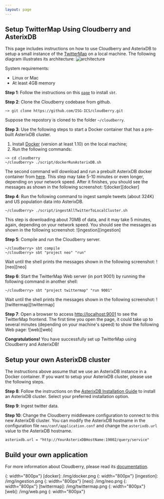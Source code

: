 ```yaml
---
layout: page
---
```


## Setup TwitterMap Using Cloudberry and AsterixDB

This page includes instructions on how to use Cloudberry and AsterixDB to setup a small instance of the
[TwitterMap](http://cloudberry.ics.uci.edu/demos/twittermap/) on a local machine. 
The following diagram illustrates its architecture: ![architecture][architecture]

System requirements:

 - Linux or Mac
 - At least 4GB memory

**Step 1**: Follow the instructions on this [`page`](http://www.scala-sbt.org/release/docs/Setup.html) to install `sbt`.

**Step 2**: Clone the Cloudberry codebase from github.

```
~> git clone https://github.com/ISG-ICS/cloudberry.git
```

Suppose the repostory is cloned to the folder `~/cloudberry`.

**Step 3**: Use the following steps to start a Docker container that has a pre-built AsterixDB cluster.

   1. Install [Docker](https://www.docker.com/products/docker) (version at least 1.10) on the local machine;
   2. Run the following commands:

```
~> cd cloudberry
~/cloudberry> ./script/dockerRunAsterixDB.sh
```
The second command will download and run a prebuilt AsterixDB docker container from [here](https://hub.docker.com/r/jianfeng/asterixdb/). This step may take 5-10 minutes or even longer, depending on your network speed.
After it finishes, you should see the messages as shown in the following screenshot:
![docker][docker]

**Step 4**: Run the following command to ingest sample tweets (about 324K) and US population data into AsterixDB.


```
~/cloudberry> ./script/ingestAllTwitterToLocalCluster.sh
```

This step is downloading about 70MB of data, and it may take 5 minutes, again, depending on your network speed. You should see the messages as shown in the following screenshot:
![ingestion][ingestion]

**Step 5**: Compile and run the Cloudberry server.

```
~/cloudberry> sbt compile
~/cloudberry> sbt "project neo" "run"
```

Wait until the shell prints the messages shown in the following screenshot:
![neo][neo]

**Step 6**: Start the TwitterMap Web server (in port 9001) by running the following command in another shell:

```
~/cloudberry> sbt "project twittermap" "run 9001"
```

Wait until the shell prints the messages shown in the following screenshot:
![twittermap][twittermap]


**Step 7**: Open a browser to access [http://localhost:9001](http://localhost:9001) to see the TwitterMap frontend.  The first time you open the page, it could take up to several minutes (depending on your machine's speed) to show the following Web page:
![web][web]


**Congratulations!** You have successfully set up TwitterMap using Cloudberry and AsterixDB!


## Setup your own AsterixDB cluster 

The instructions above assume that we use an AsterixDB instance in a Docker container. If you want to setup your AsterixDB cluster, please use the following steps.


**Step 8**: Follow the instructions on the [AsterixDB Installation Guide](https://ci.apache.org/projects/asterixdb/index.html) to install an AsterixDB cluster.  Select your preferred installation option. 

**Step 9**: Ingest twitter data.

**Step 10**: Change the Cloudberry middleware configuration to connect to this new AsterixDB cluster. You can modify the AsterixDB hostname in the configuration file `neo/conf/application.conf` and change the `asterixdb.url` value to the AsterixDB hostname.

```
asterixdb.url = "http://YourAsterixDBHostName:19002/query/service"
```

## Build your own application

For more information about Cloudberry, please read its [documentation](/documentation).

[architecture]: /img/quick-start-architecture.png
{: width="800px"}
[docker]: /img/docker.png
{: width="800px"}
[ingestion]: /img/ingestion.png
{: width="800px"}
[neo]: /img/neo.png
{: width="800px"}
[twittermap]: /img/twittermap.png
{: width="800px"}
[web]: /img/web.png
{: width="800px"}
